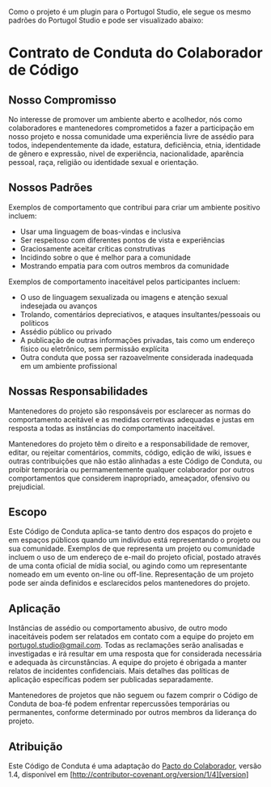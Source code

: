 Como o projeto é um plugin para o Portugol Studio, ele segue os mesmo padrões do Portugol Studio e pode ser visualizado abaixo:

# Contrato de Conduta do Colaborador de Código

## Nosso Compromisso

No interesse de promover um ambiente aberto e acolhedor, nós como colaboradores e mantenedores comprometidos a fazer a participação em nosso projeto e nossa comunidade uma experiência livre de assédio para todos, independentemente da idade, estatura, deficiência, etnia, identidade de gênero e expressão, nivel de experiência, nacionalidade, aparência pessoal, raça, religião ou identidade sexual e orientação.

## Nossos Padrões

Exemplos de comportamento que contribui para criar um ambiente positivo incluem:

* Usar uma linguagem de boas-vindas e inclusiva
* Ser respeitoso com diferentes pontos de vista e experiências
* Graciosamente aceitar críticas construtivas
* Incidindo sobre o que é melhor para a comunidade
* Mostrando empatia para com outros membros da comunidade

Exemplos de comportamento inaceitável pelos participantes incluem:

* O uso de linguagem sexualizada ou imagens e atenção sexual indesejada ou avanços
* Trolando, comentários depreciativos, e ataques insultantes/pessoais ou políticos
* Assédio público ou privado
* A publicação de outras informações privadas, tais como um endereço físico ou eletrônico, sem permissão explícita
* Outra conduta que possa ser razoavelmente considerada inadequada em um ambiente profissional

## Nossas Responsabilidades

Mantenedores do projeto são responsáveis por esclarecer as normas do comportamento aceitável e as medidas corretivas adequadas e justas em resposta a todas as instâncias do comportamento inaceitável.

Mantenedores do projeto têm o direito e a responsabilidade de remover, editar, ou rejeitar comentários, commits, código, edição de wiki, issues e outras contribuições que não estão alinhadas a este Código de Conduta, ou proibir temporária ou permamentemente qualquer colaborador por outros comportamentos que considerem inapropriado, ameaçador, ofensivo ou prejudicial.

## Escopo

Este Código de Conduta aplica-se tanto dentro dos espaços do projeto e em espaços públicos quando um indivíduo está representando o projeto ou sua comunidade. Exemplos de que representa um projeto ou comunidade incluem o uso de um endereço de e-mail do projeto oficial, postado através de uma conta oficial de mídia social, ou agindo como um representante nomeado em um evento on-line ou off-line. Representação de um projeto pode ser ainda definidos e esclarecidos pelos mantenedores do projeto.

## Aplicação

Instâncias de assédio ou comportamento abusivo, de outro modo inaceitáveis podem ser relatados em contato com a equipe do projeto em [portugol.studio@gmail.com](mailto:portugol.studio@gmail.com). Todas as reclamações serão analisadas e investigadas e irá resultar em uma resposta que for considerada necessária e adequada às circunstâncias. A equipe do projeto é obrigada a manter relatos de incidentes confidenciais. Mais detalhes das políticas de aplicação específicas podem ser publicadas separadamente.

Mantenedores de projetos que não seguem ou fazem comprir o Código de Conduta de boa-fé podem enfrentar repercussões temporárias ou permanentes, conforme determinado por outros membros da liderança do projeto.

## Atribuição

Este Código de Conduta é uma adaptação do [Pacto do Colaborador][homepage], versão 1.4, disponível em [http://contributor-covenant.org/version/1/4][version]

[homepage]: http://contributor-covenant.org
[version]: http://contributor-covenant.org/version/1/4/
